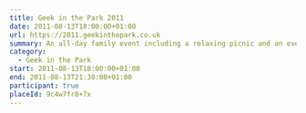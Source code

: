 ```yaml
---
title: Geek in the Park 2011
date: 2011-08-13T18:00:00+01:00
url: https://2011.geekinthepark.co.uk
summary: An all-day family event including a relaxing picnic and an evening of illuminating talks by web industry leaders.
category:
  - Geek in the Park
start: 2011-08-13T18:00:00+01:00
end: 2011-08-13T21:30:00+01:00
participant: true
placeId: 9c4w7fr8+7x
---
```

